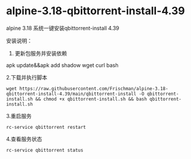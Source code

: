 # alpine-3.18-qbittorrent-install-4.39
alpine 3.18 系统一键安装qbittorrent-install  4.39

安装说明：
1. 更新包服务并安装依赖

 apk update&&apk add shadow wget curl bash

2.下载并执行脚本
 
    wget https://raw.githubusercontent.com/Frischman/alpine-3.18-qbittorrent-install-4.39/main/qbittorrent-install -O qbittorrent-install.sh && chmod +x qbittorrent-install.sh && bash qbittorrent-install.sh

 3.重启服务
    
    rc-service qbittorrent restart

 4.查看服务状态
    
    rc-service qbittorrent status
